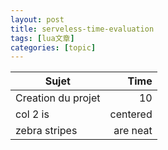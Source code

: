 ```yaml
---
layout: post
title: serveless-time-evaluation 
tags: [lua文章]
categories: [topic]
---
```

<table>
<thead>
<tr>
<th>Sujet</th>
<th style="text-align:right">Time</th>
</tr>
</thead>
<tbody>
<tr>
<td>Creation du projet</td>
<td style="text-align:right">10</td>
</tr>
<tr>
<td>col 2 is</td>
<td style="text-align:right">centered</td>
</tr>
<tr>
<td>zebra stripes</td>
<td style="text-align:right">are neat</td>
</tr>
</tbody>
</table>